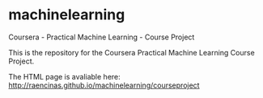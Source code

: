 # machinelearning
Coursera - Practical Machine Learning - Course Project

This is the repository for the Coursera Practical Machine Learning Course Project. 

The HTML page is avaliable here:
http://raencinas.github.io/machinelearning/courseproject

